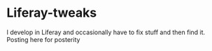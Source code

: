# Liferay-tweaks
I develop in Liferay and occasionally have to fix stuff and then find it.  Posting here for posterity 
